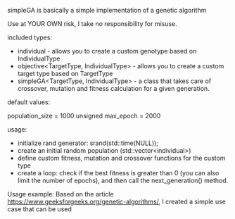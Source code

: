 simpleGA is basically a simple implementation of a genetic algorithm

Use at YOUR OWN risk, I take no responsibility for misuse.

included types:

- individual<IndividualType> - allows you to create a custom genotype based on IndividualType
- objective<TargetType, IndividualType> - allows you to create a custom target type based on TargetType
- simpleGA<TargetType, IndividualType> - a class that takes care of crossover, mutation and fitness calculation for a given generation.

default values:

population_size = 1000
unsigned max_epoch = 2000

usage:
- initialize rand generator: srand(std::time(NULL));
- create an initial random population (std::vector<individual<IndividualType>>)
- define custom fitness, mutation and crossover functions for the custom type
- create a loop: check if the best fitness is greater than 0 (you can also limit the number of epochs), and then call the next_generation() method.

Usage example:
Based on the article https://www.geeksforgeeks.org/genetic-algorithms/, I created a simple use case that can be used